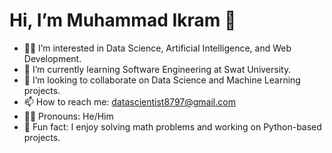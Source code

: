 # Hi, I’m Muhammad Ikram 👋

- 👨‍💻 I’m interested in Data Science, Artificial Intelligence, and Web Development.
- 🌱 I’m currently learning Software Engineering at Swat University.
- 🤝 I’m looking to collaborate on Data Science and Machine Learning projects.
- 📫 How to reach me: datascientist8797@gmail.com
- 🧑‍🎓 Pronouns: He/Him
- 🌟 Fun fact: I enjoy solving math problems and working on Python-based projects.
